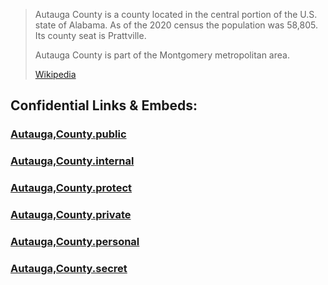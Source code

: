 
> Autauga County is a county located in the central portion of the U.S. state of Alabama. As of the 2020 census the population was 58,805. Its county seat is Prattville.
>
> Autauga County is part of the Montgomery metropolitan area.
>
> [Wikipedia](https://en.wikipedia.org/wiki/Autauga%20County,%20Alabama)




## Confidential Links & Embeds: 

### [Autauga,County.public](/_public/\Earth\Continent\America~North\USA\USA~Central\Alabama\counties~AlabamaAutauga,County.public.md) 

### [Autauga,County.internal](/_internal/\Earth\Continent\America~North\USA\USA~Central\Alabama\counties~AlabamaAutauga,County.internal.md) 

### [Autauga,County.protect](/_protect/\Earth\Continent\America~North\USA\USA~Central\Alabama\counties~AlabamaAutauga,County.protect.md) 

### [Autauga,County.private](/_private/\Earth\Continent\America~North\USA\USA~Central\Alabama\counties~AlabamaAutauga,County.private.md) 

### [Autauga,County.personal](/_personal/\Earth\Continent\America~North\USA\USA~Central\Alabama\counties~AlabamaAutauga,County.personal.md) 

### [Autauga,County.secret](/_secret/\Earth\Continent\America~North\USA\USA~Central\Alabama\counties~AlabamaAutauga,County.secret.md)

